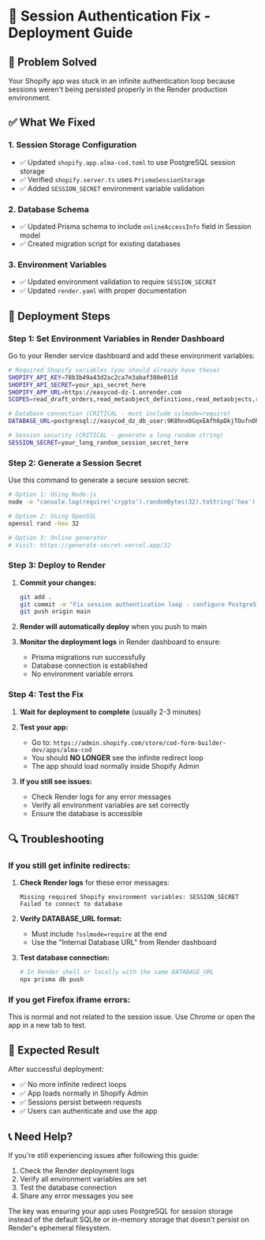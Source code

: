 # 🔧 Session Authentication Fix - Deployment Guide

## 🎯 Problem Solved
Your Shopify app was stuck in an infinite authentication loop because sessions weren't being persisted properly in the Render production environment.

## ✅ What We Fixed

### 1. **Session Storage Configuration**
- ✅ Updated `shopify.app.alma-cod.toml` to use PostgreSQL session storage
- ✅ Verified `shopify.server.ts` uses `PrismaSessionStorage`
- ✅ Added `SESSION_SECRET` environment variable validation

### 2. **Database Schema**
- ✅ Updated Prisma schema to include `onlineAccessInfo` field in Session model
- ✅ Created migration script for existing databases

### 3. **Environment Variables**
- ✅ Updated environment validation to require `SESSION_SECRET`
- ✅ Updated `render.yaml` with proper documentation

## 🚀 Deployment Steps

### Step 1: Set Environment Variables in Render Dashboard

Go to your Render service dashboard and add these environment variables:

```bash
# Required Shopify variables (you should already have these)
SHOPIFY_API_KEY=78b3b49a43d2ac2ca7e3abaf380e011d
SHOPIFY_API_SECRET=your_api_secret_here
SHOPIFY_APP_URL=https://easycod-dz-1.onrender.com
SCOPES=read_draft_orders,read_metaobject_definitions,read_metaobjects,read_online_store_pages,read_products,read_orders,write_draft_orders,write_metaobject_definitions,write_metaobjects,write_online_store_pages,write_products,write_orders

# Database connection (CRITICAL - must include sslmode=require)
DATABASE_URL=postgresql://easycod_dz_db_user:9K8hnx0GqxEAfh6pDkjTOufnOhd8iXNk@dpg-d3m1uh7diees73a95f2g-a/easycod_dz_db?sslmode=require

# Session security (CRITICAL - generate a long random string)
SESSION_SECRET=your_long_random_session_secret_here
```

### Step 2: Generate a Session Secret

Use this command to generate a secure session secret:

```bash
# Option 1: Using Node.js
node -e "console.log(require('crypto').randomBytes(32).toString('hex'))"

# Option 2: Using OpenSSL
openssl rand -hex 32

# Option 3: Online generator
# Visit: https://generate-secret.vercel.app/32
```

### Step 3: Deploy to Render

1. **Commit your changes:**
   ```bash
   git add .
   git commit -m "Fix session authentication loop - configure PostgreSQL session storage"
   git push origin main
   ```

2. **Render will automatically deploy** when you push to main

3. **Monitor the deployment logs** in Render dashboard to ensure:
   - Prisma migrations run successfully
   - Database connection is established
   - No environment variable errors

### Step 4: Test the Fix

1. **Wait for deployment to complete** (usually 2-3 minutes)

2. **Test your app:**
   - Go to: `https://admin.shopify.com/store/cod-form-builder-dev/apps/alma-cod`
   - You should **NO LONGER** see the infinite redirect loop
   - The app should load normally inside Shopify Admin

3. **If you still see issues:**
   - Check Render logs for any error messages
   - Verify all environment variables are set correctly
   - Ensure the database is accessible

## 🔍 Troubleshooting

### If you still get infinite redirects:

1. **Check Render logs** for these error messages:
   ```
   Missing required Shopify environment variables: SESSION_SECRET
   Failed to connect to database
   ```

2. **Verify DATABASE_URL format:**
   - Must include `?sslmode=require` at the end
   - Use the "Internal Database URL" from Render dashboard

3. **Test database connection:**
   ```bash
   # In Render shell or locally with the same DATABASE_URL
   npx prisma db push
   ```

### If you get Firefox iframe errors:

This is normal and not related to the session issue. Use Chrome or open the app in a new tab to test.

## 🎉 Expected Result

After successful deployment:
- ✅ No more infinite redirect loops
- ✅ App loads normally in Shopify Admin
- ✅ Sessions persist between requests
- ✅ Users can authenticate and use the app

## 📞 Need Help?

If you're still experiencing issues after following this guide:

1. Check the Render deployment logs
2. Verify all environment variables are set
3. Test the database connection
4. Share any error messages you see

The key was ensuring your app uses PostgreSQL for session storage instead of the default SQLite or in-memory storage that doesn't persist on Render's ephemeral filesystem.
